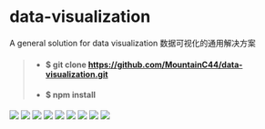 # data-visualization
A general solution for data visualization 数据可视化的通用解决方案

> - #### $ git clone https://github.com/MountainC44/data-visualization.git
> - #### $ npm install

<img src="https://ws3.sinaimg.cn/large/006tNbRwly1fvfb5or1apj31kw0zkwwn.jpg" />

<img src="https://ws3.sinaimg.cn/large/006tNbRwly1fvfb5or1apj31kw0zkwwn.jpg" />

<img src="https://ws3.sinaimg.cn/large/006tNbRwly1fvfb5or1apj31kw0zkwwn.jpg" />

<img src="https://ws3.sinaimg.cn/large/006tNbRwly1fvfb5or1apj31kw0zkwwn.jpg" />

<img src="https://ws3.sinaimg.cn/large/006tNbRwly1fvfb5or1apj31kw0zkwwn.jpg" />

<img src="https://ws3.sinaimg.cn/large/006tNbRwly1fvfb5or1apj31kw0zkwwn.jpg" />

<img src="https://ws3.sinaimg.cn/large/006tNbRwly1fvfb5or1apj31kw0zkwwn.jpg" />

<img src="https://ws3.sinaimg.cn/large/006tNbRwly1fvfb5or1apj31kw0zkwwn.jpg" />

<img src="https://ws3.sinaimg.cn/large/006tNbRwly1fvfb5or1apj31kw0zkwwn.jpg" />

